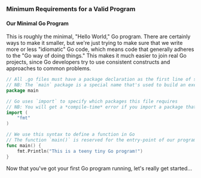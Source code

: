 ### Minimum Requirements for a Valid Program

#### Our Minimal Go Program

This is roughly the minimal, "Hello World," Go program. There are certainly ways to make it smaller, but we're just trying to make sure that we write more or less "idiomatic" Go code, which means code that generally adheres to the "Go way of doing things." This makes it much easier to join real Go projects, since Go developers try to use consistent constructs and approaches to common problems. 

```go
// All .go files must have a package declaration as the first line of source code
// NB: The `main` package is a special name that's used to build an executable, as opposed to a library
package main

// Go uses `import` to specify which packages this file requires
// NB: You will get a *compile-time* error if you import a package that you do not actually used
import (
    "fmt"
)

// We use this syntax to define a function in Go
// The function `main()` is reserved for the entry-point of our program
func main() {
    fmt.Println("This is a teeny tiny Go program!")
}
```

Now that you've got your first Go program running, let's really get started...
